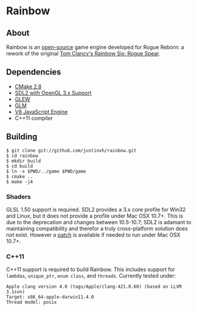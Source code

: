 # Rainbow #

## About ##

Rainbow is an [open-source][mit] game engine developed for Rogue Reborn: 
a rework of the original [Tom Clancy's Rainbow Six: Rogue Spear][roguespear].

## Dependencies ##

* [CMake 2.8][cmake]
* [SDL2 with OpenGL 3.x Support][sdl2]
* [GLEW][glew]
* [GLM][glm]
* [V8 JavaScript Engine][v8]
* C++11 compiler

## Building ##

    $ git clone git://github.com/justinvh/rainbow.git
    $ cd rainbow
    $ mkdir build
    $ cd build
    $ ln -s $PWD/../game $PWD/game
    $ cmake ..
    $ make -j4

### Shaders ###
GLSL 1.50 support is required. SDL2 provides a 3.x core profile for Win32 
and Linux, but it does not provide a profile under Mac OSX 10.7+.
This is due to the deprecation and changes between 10.5-10.7; SDL2 is 
adamant to maintaining compatibility and therefor a truly cross-platform
solution does not exist. However a [patch][sdl2patch] is available if needed 
to run under Mac OSX 10.7+.    

### C++11 ###

C++11 support is required to build Rainbow. This includes support for 
`lambdas`, `unique_ptr`, `enum class`, and `threads`. Currently tested under:

    Apple clang version 4.0 (tags/Apple/clang-421.0.60) (based on LLVM 3.1svn)
    Target: x86_64-apple-darwin11.4.0
    Thread model: posix 


  [mit]: http://opensource.org/licenses/mit-license.php "The MIT License"
  [roguespear]: http://goo.gl/eHJzm "Tom Cancy's Rainbow Six: Rogue Spear"
  [sdl2]: http://hg.libsdl.org/SDL "SDL2 HEAD"
  [sdl2patch]: http://pastebin.com/3MTjjGPe
  [glew]: http://glew.sourceforge.net/ "The OpenGL Extension Wrangler"
  [glm]: http://glm.g-truc.net/ "OpenGL Mathematics"
  [cmake]: http://www.cmake.org/
  [v8]: http://code.google.com/p/v8/
